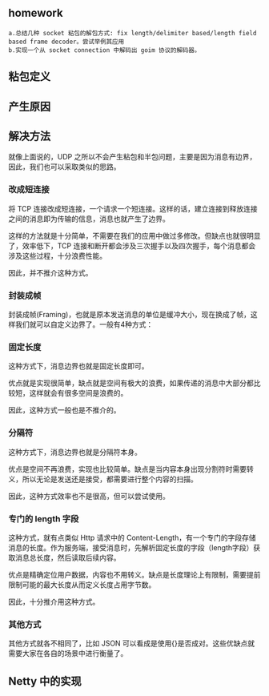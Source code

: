 

## homework
    a.总结几种 socket 粘包的解包方式: fix length/delimiter based/length field based frame decoder。尝试举例其应用
    b.实现一个从 socket connection 中解码出 goim 协议的解码器。
## 粘包定义

## 产生原因

## 解决方法

就像上面说的，UDP 之所以不会产生粘包和半包问题，主要是因为消息有边界，因此，我们也可以采取类似的思路。
### 改成短连接

将 TCP 连接改成短连接，一个请求一个短连接。这样的话，建立连接到释放连接之间的消息即为传输的信息，消息也就产生了边界。

这样的方法就是十分简单，不需要在我们的应用中做过多修改。但缺点也就很明显了，效率低下，TCP 连接和断开都会涉及三次握手以及四次握手，每个消息都会涉及这些过程，十分浪费性能。

因此，并不推介这种方式。
### 封装成帧

封装成帧(Framing)，也就是原本发送消息的单位是缓冲大小，现在换成了帧，这样我们就可以自定义边界了。一般有4种方式：
### 固定长度

这种方式下，消息边界也就是固定长度即可。

优点就是实现很简单，缺点就是空间有极大的浪费，如果传递的消息中大部分都比较短，这样就会有很多空间是浪费的。

因此，这种方式一般也是不推介的。
### 分隔符

这种方式下，消息边界也就是分隔符本身。

优点是空间不再浪费，实现也比较简单。缺点是当内容本身出现分割符时需要转义，所以无论是发送还是接受，都需要进行整个内容的扫描。

因此，这种方式效率也不是很高，但可以尝试使用。
### 专门的 length 字段

这种方式，就有点类似 Http 请求中的 Content-Length，有一个专门的字段存储消息的长度。作为服务端，接受消息时，先解析固定长度的字段（length字段）获取消息总长度，然后读取后续内容。

优点是精确定位用户数据，内容也不用转义。缺点是长度理论上有限制，需要提前限制可能的最大长度从而定义长度占用字节数。

因此，十分推介用这种方式。
### 其他方式

其他方式就各不相同了，比如 JSON 可以看成是使用{}是否成对。这些优缺点就需要大家在各自的场景中进行衡量了。


## Netty 中的实现
